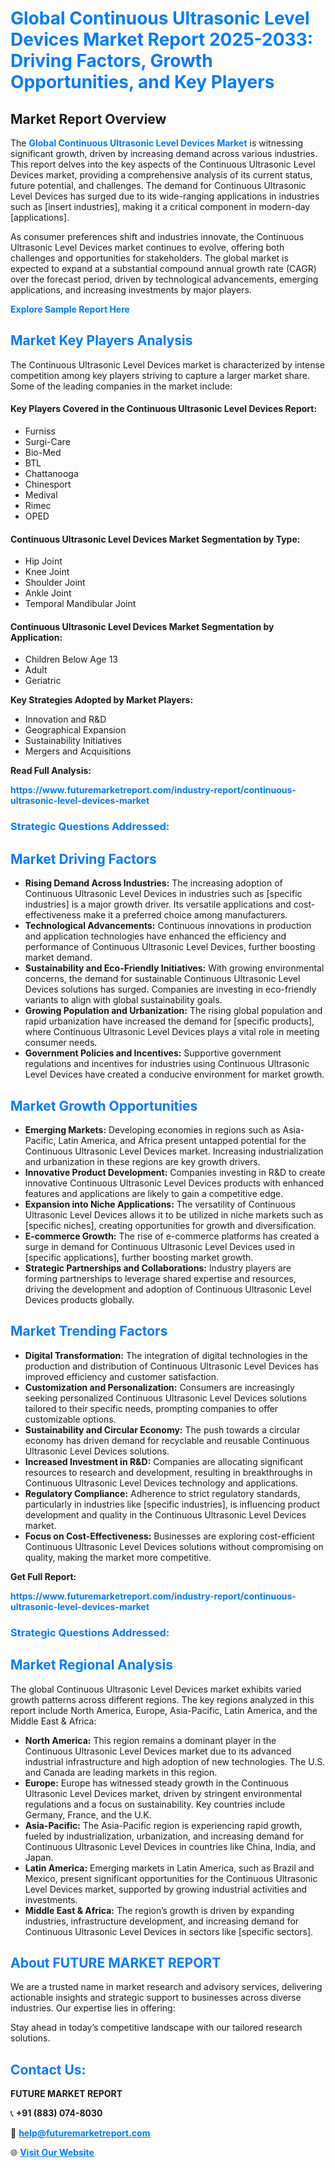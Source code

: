 <h1 style="color: #007BFF;">Global Continuous Ultrasonic Level Devices Market Report 2025-2033: Driving Factors, Growth Opportunities, and Key Players</h1>

<section id="overview">
<h2>Market Report Overview</h2>
<p>The <a href="https://www.futuremarketreport.com/industry-report/continuous-ultrasonic-level-devices-market" style="color: #007BFF; text-decoration: none;"><strong>Global Continuous Ultrasonic Level Devices Market</strong></a> is witnessing significant growth, driven by increasing demand across various industries. This report delves into the key aspects of the Continuous Ultrasonic Level Devices market, providing a comprehensive analysis of its current status, future potential, and challenges. The demand for Continuous Ultrasonic Level Devices has surged due to its wide-ranging applications in industries such as [insert industries], making it a critical component in modern-day [applications].</p>
<p>As consumer preferences shift and industries innovate, the Continuous Ultrasonic Level Devices market continues to evolve, offering both challenges and opportunities for stakeholders. The global market is expected to expand at a substantial compound annual growth rate (CAGR) over the forecast period, driven by technological advancements, emerging applications, and increasing investments by major players.</p>
</section>

<section id="overview">
<p><a href="https://www.futuremarketreport.com/request-sample/reportId=34289" style="color: #007BFF; text-decoration: none;"><strong>Explore Sample Report Here</strong></a></p>
</section>

<section id="key-players">
<h2 style="color: #007BFF;">Market Key Players Analysis</h2>
<p>The Continuous Ultrasonic Level Devices market is characterized by intense competition among key players striving to capture a larger market share. Some of the leading companies in the market include:</p>
<h4>Key Players Covered in the Continuous Ultrasonic Level Devices Report:</h4>
<ul><li>Furniss</li><li>Surgi-Care</li><li>Bio-Med</li><li>BTL</li><li>Chattanooga</li><li>Chinesport</li><li>Medival</li><li>Rimec</li><li>OPED</li></ul>
<h4>Continuous Ultrasonic Level Devices Market Segmentation by Type:</h4>
<ul><li>Hip Joint</li><li>Knee Joint</li><li>Shoulder Joint</li><li>Ankle Joint</li><li>Temporal Mandibular Joint</li></ul>

<h4>Continuous Ultrasonic Level Devices Market Segmentation by Application:</h4>
<ul><li>Children Below Age 13</li><li>Adult</li><li>Geriatric</li></ul>
<p><strong>Key Strategies Adopted by Market Players:</strong></p>
<ul>
<li>Innovation and R&D</li>
<li>Geographical Expansion</li>
<li>Sustainability Initiatives</li>
<li>Mergers and Acquisitions</li>
</ul>
</section>

<section>
<p><strong>Read Full Analysis: </strong></p><a href="https://www.futuremarketreport.com/industry-report/continuous-ultrasonic-level-devices-market" style="color: #007BFF; text-decoration: none;"><strong>https://www.futuremarketreport.com/industry-report/continuous-ultrasonic-level-devices-market</strong></a>
<h3 style="color: #007BFF;">Strategic Questions Addressed:</h3>
</section>

<section id="driving-factors">
<h2 style="color: #007BFF;">Market Driving Factors</h2>
<ul>
<li><strong>Rising Demand Across Industries:</strong> The increasing adoption of Continuous Ultrasonic Level Devices in industries such as [specific industries] is a major growth driver. Its versatile applications and cost-effectiveness make it a preferred choice among manufacturers.</li>
<li><strong>Technological Advancements:</strong> Continuous innovations in production and application technologies have enhanced the efficiency and performance of Continuous Ultrasonic Level Devices, further boosting market demand.</li>
<li><strong>Sustainability and Eco-Friendly Initiatives:</strong> With growing environmental concerns, the demand for sustainable Continuous Ultrasonic Level Devices solutions has surged. Companies are investing in eco-friendly variants to align with global sustainability goals.</li>
<li><strong>Growing Population and Urbanization:</strong> The rising global population and rapid urbanization have increased the demand for [specific products], where Continuous Ultrasonic Level Devices plays a vital role in meeting consumer needs.</li>
<li><strong>Government Policies and Incentives:</strong> Supportive government regulations and incentives for industries using Continuous Ultrasonic Level Devices have created a conducive environment for market growth.</li>
</ul>
</section>

<section id="growth-opportunities">
<h2 style="color: #007BFF;">Market Growth Opportunities</h2>
<ul>
<li><strong>Emerging Markets:</strong> Developing economies in regions such as Asia-Pacific, Latin America, and Africa present untapped potential for the Continuous Ultrasonic Level Devices market. Increasing industrialization and urbanization in these regions are key growth drivers.</li>
<li><strong>Innovative Product Development:</strong> Companies investing in R&D to create innovative Continuous Ultrasonic Level Devices products with enhanced features and applications are likely to gain a competitive edge.</li>
<li><strong>Expansion into Niche Applications:</strong> The versatility of Continuous Ultrasonic Level Devices allows it to be utilized in niche markets such as [specific niches], creating opportunities for growth and diversification.</li>
<li><strong>E-commerce Growth:</strong> The rise of e-commerce platforms has created a surge in demand for Continuous Ultrasonic Level Devices used in [specific applications], further boosting market growth.</li>
<li><strong>Strategic Partnerships and Collaborations:</strong> Industry players are forming partnerships to leverage shared expertise and resources, driving the development and adoption of Continuous Ultrasonic Level Devices products globally.</li>
</ul>
</section>

<section id="trending-factors">
<h2 style="color: #007BFF;">Market Trending Factors</h2>
<ul>
<li><strong>Digital Transformation:</strong> The integration of digital technologies in the production and distribution of Continuous Ultrasonic Level Devices has improved efficiency and customer satisfaction.</li>
<li><strong>Customization and Personalization:</strong> Consumers are increasingly seeking personalized Continuous Ultrasonic Level Devices solutions tailored to their specific needs, prompting companies to offer customizable options.</li>
<li><strong>Sustainability and Circular Economy:</strong> The push towards a circular economy has driven demand for recyclable and reusable Continuous Ultrasonic Level Devices solutions.</li>
<li><strong>Increased Investment in R&D:</strong> Companies are allocating significant resources to research and development, resulting in breakthroughs in Continuous Ultrasonic Level Devices technology and applications.</li>
<li><strong>Regulatory Compliance:</strong> Adherence to strict regulatory standards, particularly in industries like [specific industries], is influencing product development and quality in the Continuous Ultrasonic Level Devices market.</li>
<li><strong>Focus on Cost-Effectiveness:</strong> Businesses are exploring cost-efficient Continuous Ultrasonic Level Devices solutions without compromising on quality, making the market more competitive.</li>
</ul>
</section>

<section>
<p><strong>Get Full Report: </strong></p><a href="https://www.futuremarketreport.com/industry-report/continuous-ultrasonic-level-devices-market" style="color: #007BFF; text-decoration: none;"><strong>https://www.futuremarketreport.com/industry-report/continuous-ultrasonic-level-devices-market</strong></a>
<h3 style="color: #007BFF;">Strategic Questions Addressed:</h3>
</section>


<section id="regional-analysis">
<h2 style="color: #007BFF;">Market Regional Analysis</h2>
<p>The global Continuous Ultrasonic Level Devices market exhibits varied growth patterns across different regions. The key regions analyzed in this report include North America, Europe, Asia-Pacific, Latin America, and the Middle East & Africa:</p>
<ul>
<li><strong>North America:</strong> This region remains a dominant player in the Continuous Ultrasonic Level Devices market due to its advanced industrial infrastructure and high adoption of new technologies. The U.S. and Canada are leading markets in this region.</li>
<li><strong>Europe:</strong> Europe has witnessed steady growth in the Continuous Ultrasonic Level Devices market, driven by stringent environmental regulations and a focus on sustainability. Key countries include Germany, France, and the U.K.</li>
<li><strong>Asia-Pacific:</strong> The Asia-Pacific region is experiencing rapid growth, fueled by industrialization, urbanization, and increasing demand for Continuous Ultrasonic Level Devices in countries like China, India, and Japan.</li>
<li><strong>Latin America:</strong> Emerging markets in Latin America, such as Brazil and Mexico, present significant opportunities for the Continuous Ultrasonic Level Devices market, supported by growing industrial activities and investments.</li>
<li><strong>Middle East & Africa:</strong> The region’s growth is driven by expanding industries, infrastructure development, and increasing demand for Continuous Ultrasonic Level Devices in sectors like [specific sectors].</li>
</ul>
</section>

<footer>
<h2 style="color: #007BFF;">About FUTURE MARKET REPORT</h2>
<p>We are a trusted name in market research and advisory services, delivering actionable insights and strategic support to businesses across diverse industries. Our expertise lies in offering:</p>

<p>Stay ahead in today’s competitive landscape with our tailored research solutions.</p>

<h2 style="color: #007BFF;">Contact Us:</h2>
<p><strong>FUTURE MARKET REPORT</strong></p>
<p>📞 <strong>+91 (883) 074-8030</strong></p>
<p>📧 <strong><a href="mailto:help@futuremarketreport.com" style="color: #007BFF;">help@futuremarketreport.com</a></strong></p>
<p>🌐 <strong><a href="https://www.futuremarketreport.com/" style="color: #007BFF;">Visit Our Website</a></strong></p>
</footer>